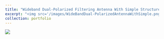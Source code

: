 ```yaml
---
title: "Wideband Dual-Polarized Filtering Antenna With Simple Structure"
excerpt: "<img src='/images/WideBandDual-PolarizedAntennaWithSimple.png'>"
collection: portfolio
---
```


<img src='/images/WideBandDual-PolarizedAntennaWithSimple.png'>
